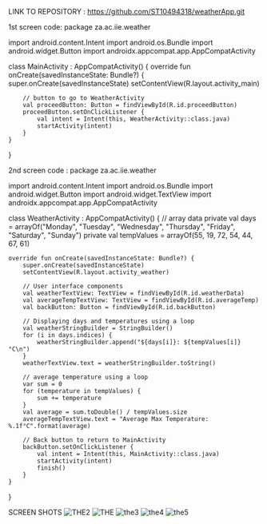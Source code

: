 LINK TO REPOSITORY : https://github.com/ST10494318/weatherApp.git

1st screen code:
package za.ac.iie.weather

import android.content.Intent
import android.os.Bundle
import android.widget.Button
import androidx.appcompat.app.AppCompatActivity

class MainActivity : AppCompatActivity() {
    override fun onCreate(savedInstanceState: Bundle?) {
        super.onCreate(savedInstanceState)
        setContentView(R.layout.activity_main)

        // button to go to WeatherActivity
        val proceedButton: Button = findViewById(R.id.proceedButton)
        proceedButton.setOnClickListener {
            val intent = Intent(this, WeatherActivity::class.java)
            startActivity(intent)
        }
    }
}



2nd screen code :
package za.ac.iie.weather

import android.content.Intent
import android.os.Bundle
import android.widget.Button
import android.widget.TextView
import androidx.appcompat.app.AppCompatActivity

class WeatherActivity : AppCompatActivity() {
    // array data
    private val days = arrayOf("Monday", "Tuesday", "Wednesday", "Thursday", "Friday", "Saturday", "Sunday")
    private val tempValues = arrayOf(55, 19, 72, 54, 44, 67, 61)

    override fun onCreate(savedInstanceState: Bundle?) {
        super.onCreate(savedInstanceState)
        setContentView(R.layout.activity_weather)

        // User interface components
        val weatherTextView: TextView = findViewById(R.id.weatherData)
        val averageTempTextView: TextView = findViewById(R.id.averageTemp)
        val backButton: Button = findViewById(R.id.backButton)

        // Displaying days and temperatures using a loop
        val weatherStringBuilder = StringBuilder()
        for (i in days.indices) {
            weatherStringBuilder.append("${days[i]}: ${tempValues[i]}°C\n")
        }
        weatherTextView.text = weatherStringBuilder.toString()

        // average temperature using a loop
        var sum = 0
        for (temperature in tempValues) {
            sum += temperature
        }
        val average = sum.toDouble() / tempValues.size
        averageTempTextView.text = "Average Max Temperature: %.1f°C".format(average)

        // Back button to return to MainActivity
        backButton.setOnClickListener {
            val intent = Intent(this, MainActivity::class.java)
            startActivity(intent)
            finish()
        }
    }
}


SCREEN SHOTS
![THE2](https://github.com/user-attachments/assets/63aff054-37d3-435f-9c24-ad1e0a3e7e17)
![THE](https://github.com/user-attachments/assets/9a271cd4-1d5e-47b0-b195-e94a23aed1de)
![the3](https://github.com/user-attachments/assets/b1cd92b5-fa08-44d0-8675-f12ca03986c1)
![the4](https://github.com/user-attachments/assets/fd4de966-e65c-4dab-80ac-946f9e5abe08)
![the5](https://github.com/user-attachments/assets/8a67a3ac-104c-4b69-9da1-ed40d14bcf72)

